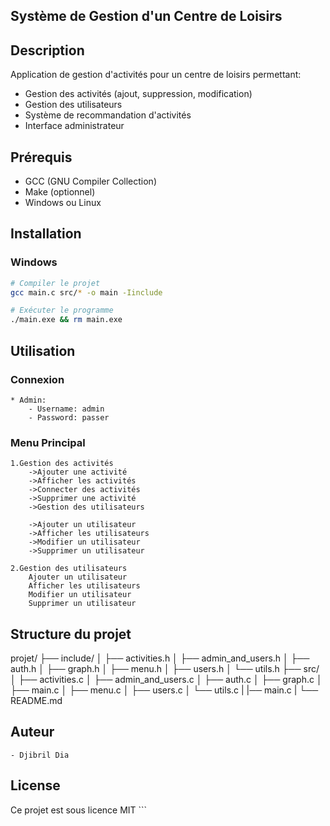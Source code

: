 ## Système de Gestion d'un Centre de Loisirs

## Description
Application de gestion d'activités pour un centre de loisirs permettant:
- Gestion des activités (ajout, suppression, modification)
- Gestion des utilisateurs
- Système de recommandation d'activités
- Interface administrateur 

## Prérequis
- GCC (GNU Compiler Collection)
- Make (optionnel)
- Windows ou Linux

## Installation

### Windows
```bash
# Compiler le projet
gcc main.c src/* -o main -Iinclude

# Exécuter le programme
./main.exe && rm main.exe 
```

## Utilisation

### Connexion
    * Admin:
        - Username: admin
        - Password: passer

### Menu Principal
    1.Gestion des activités
        ->Ajouter une activité
        ->Afficher les activités
        ->Connecter des activités
        ->Supprimer une activité
        ->Gestion des utilisateurs

        ->Ajouter un utilisateur
        ->Afficher les utilisateurs
        ->Modifier un utilisateur
        ->Supprimer un utilisateur

    2.Gestion des utilisateurs
        Ajouter un utilisateur
        Afficher les utilisateurs
        Modifier un utilisateur
        Supprimer un utilisateur

## Structure du projet
projet/
├── include/
│   ├── activities.h
│   ├── admin_and_users.h
│   ├── auth.h
│   ├── graph.h
│   ├── menu.h
│   ├── users.h
│   └── utils.h
├── src/
│   ├── activities.c
│   ├── admin_and_users.c
│   ├── auth.c
│   ├── graph.c
│   ├── main.c
│   ├── menu.c
│   ├── users.c
│   └── utils.c
|
|── main.c
|
└── README.md

## Auteur
    - Djibril Dia

## License
Ce projet est sous licence MIT ``` 